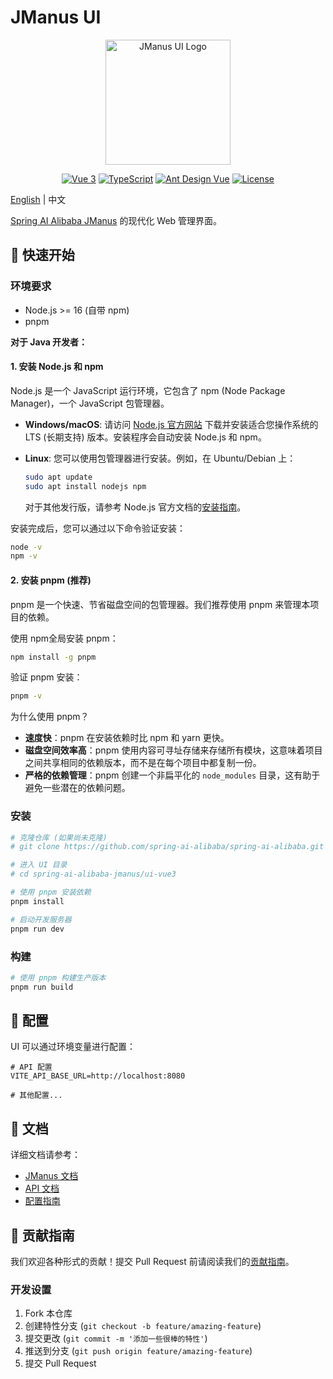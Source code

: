 # JManus UI

<p align="center">
  <img src="./public/logo.png" alt="JManus UI Logo" width="200"/>
</p>

<p align="center">
  <a href="https://vuejs.org/"><img src="https://img.shields.io/badge/vue-3.x-brightgreen.svg" alt="Vue 3"></a>
  <a href="https://www.typescriptlang.org/"><img src="https://img.shields.io/badge/typescript-5.x-blue.svg" alt="TypeScript"></a>
  <a href="https://ant.design/"><img src="https://img.shields.io/badge/UI-Ant%20Design%20Vue-blue" alt="Ant Design Vue"></a>
  <a href="./LICENSE"><img src="https://img.shields.io/badge/license-Apache%202.0-blue.svg" alt="License"></a>
</p>

[English](./README.md) | 中文

[Spring AI Alibaba JManus](../README.md) 的现代化 Web 管理界面。

## 🚀 快速开始

### 环境要求

- Node.js >= 16 (自带 npm)
- pnpm

**对于 Java 开发者：**

#### 1. 安装 Node.js 和 npm

Node.js 是一个 JavaScript 运行环境，它包含了 npm (Node Package Manager)，一个 JavaScript 包管理器。

- **Windows/macOS**:
  请访问 [Node.js 官方网站](https://nodejs.org/) 下载并安装适合您操作系统的 LTS (长期支持) 版本。安装程序会自动安装 Node.js 和 npm。
- **Linux**:
  您可以使用包管理器进行安装。例如，在 Ubuntu/Debian 上：

  ```bash
  sudo apt update
  sudo apt install nodejs npm
  ```

  对于其他发行版，请参考 Node.js 官方文档的[安装指南](https://nodejs.org/en/download/package-manager)。

安装完成后，您可以通过以下命令验证安装：

```bash
node -v
npm -v
```

#### 2. 安装 pnpm (推荐)

pnpm 是一个快速、节省磁盘空间的包管理器。我们推荐使用 pnpm 来管理本项目的依赖。

使用 npm全局安装 pnpm：

```bash
npm install -g pnpm
```

验证 pnpm 安装：

```bash
pnpm -v
```

为什么使用 pnpm？

- **速度快**：pnpm 在安装依赖时比 npm 和 yarn 更快。
- **磁盘空间效率高**：pnpm 使用内容可寻址存储来存储所有模块，这意味着项目之间共享相同的依赖版本，而不是在每个项目中都复制一份。
- **严格的依赖管理**：pnpm 创建一个非扁平化的 `node_modules` 目录，这有助于避免一些潜在的依赖问题。

### 安装

```bash
# 克隆仓库 (如果尚未克隆)
# git clone https://github.com/spring-ai-alibaba/spring-ai-alibaba.git

# 进入 UI 目录
# cd spring-ai-alibaba-jmanus/ui-vue3

# 使用 pnpm 安装依赖
pnpm install

# 启动开发服务器
pnpm run dev
```

### 构建

```bash
# 使用 pnpm 构建生产版本
pnpm run build
```

## 🔧 配置

UI 可以通过环境变量进行配置：

```env
# API 配置
VITE_API_BASE_URL=http://localhost:8080

# 其他配置...
```

## 📖 文档

详细文档请参考：

- [JManus 文档](../README-zh.md)
- [API 文档](./docs/api.md)
- [配置指南](./docs/configuration.md)

## 🤝 贡献指南

我们欢迎各种形式的贡献！提交 Pull Request 前请阅读我们的[贡献指南](../../CONTRIBUTING.md)。

### 开发设置

1. Fork 本仓库
2. 创建特性分支 (`git checkout -b feature/amazing-feature`)
3. 提交更改 (`git commit -m '添加一些很棒的特性'`)
4. 推送到分支 (`git push origin feature/amazing-feature`)
5. 提交 Pull Request
